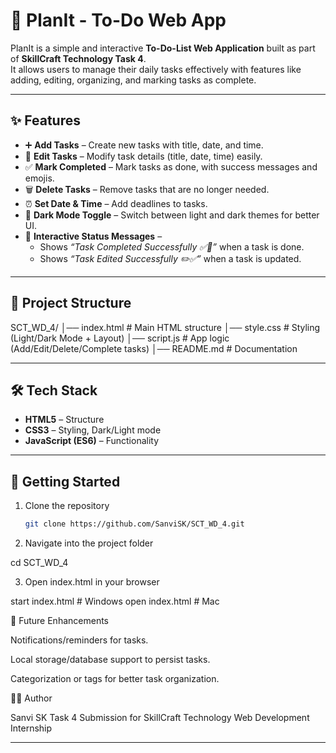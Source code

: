 # 🚀 PlanIt - To-Do Web App  

PlanIt is a simple and interactive **To-Do-List Web Application** built as part of **SkillCraft Technology Task 4**.  
It allows users to manage their daily tasks effectively with features like adding, editing, organizing, and marking tasks as complete.  

---

## ✨ Features  

- ➕ **Add Tasks** – Create new tasks with title, date, and time.  
- 📝 **Edit Tasks** – Modify task details (title, date, time) easily.  
- ✅ **Mark Completed** – Mark tasks as done, with success messages and emojis.  
- 🗑️ **Delete Tasks** – Remove tasks that are no longer needed.  
- ⏰ **Set Date & Time** – Add deadlines to tasks.  
- 🌙 **Dark Mode Toggle** – Switch between light and dark themes for better UI.  
- 💬 **Interactive Status Messages** –  
  - Shows *“Task Completed Successfully ✅🎉”* when a task is done.  
  - Shows *“Task Edited Successfully ✏️✅”* when a task is updated.  

---

## 📂 Project Structure  

SCT_WD_4/
│── index.html # Main HTML structure
│── style.css # Styling (Light/Dark Mode + Layout)
│── script.js # App logic (Add/Edit/Delete/Complete tasks)
│── README.md # Documentation


---

## 🛠️ Tech Stack  

- **HTML5** – Structure  
- **CSS3** – Styling, Dark/Light mode  
- **JavaScript (ES6)** – Functionality  

---

## 🚀 Getting Started  

1. Clone the repository  
   ```bash
   git clone https://github.com/SanviSK/SCT_WD_4.git
   
2. Navigate into the project folder

cd SCT_WD_4


3. Open index.html in your browser

start index.html   # Windows
open index.html    # Mac

📌 Future Enhancements

Notifications/reminders for tasks.

Local storage/database support to persist tasks.

Categorization or tags for better task organization.

👩‍💻 Author

Sanvi SK
Task 4 Submission for SkillCraft Technology Web Development Internship


---
